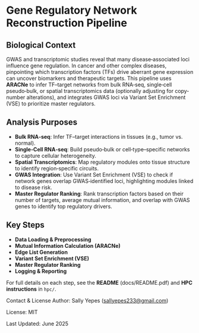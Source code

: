 # Gene Regulatory Network Reconstruction Pipeline

## Biological Context
GWAS and transcriptomic studies reveal that many disease‐associated loci influence gene regulation. In cancer and other complex diseases, pinpointing which transcription factors (TFs) drive aberrant gene expression can uncover biomarkers and therapeutic targets. This pipeline uses **ARACNe** to infer TF–target networks from bulk RNA‐seq, single‐cell pseudo‐bulk, or spatial transcriptomics data (optionally adjusting for copy‐number alterations), and integrates GWAS loci via Variant Set Enrichment (VSE) to prioritize master regulators.

## Analysis Purposes
- **Bulk RNA‐seq**: Infer TF–target interactions in tissues (e.g., tumor vs. normal).  
- **Single‐Cell RNA‐seq**: Build pseudo‐bulk or cell‐type–specific networks to capture cellular heterogeneity.  
- **Spatial Transcriptomics**: Map regulatory modules onto tissue structure to identify region‐specific circuits.  
- **GWAS Integration**: Use Variant Set Enrichment (VSE) to check if network genes overlap GWAS‐identified loci, highlighting modules linked to disease risk.  
- **Master Regulator Ranking**: Rank transcription factors based on their number of targets, average mutual information, and overlap with GWAS genes to identify top regulatory drivers.

## Key Steps
- **Data Loading & Preprocessing**  
- **Mutual Information Calculation (ARACNe)**  
- **Edge List Generation**  
- **Variant Set Enrichment (VSE)**  
- **Master Regulator Ranking**  
- **Logging & Reporting** 

For full details on each step, see the **README** (docs/README.pdf) and **HPC instructions** in `hpc/`.

Contact & License
Author: Sally Yepes (sallyepes233@gmail.com)

License: MIT

Last Updated: June 2025
